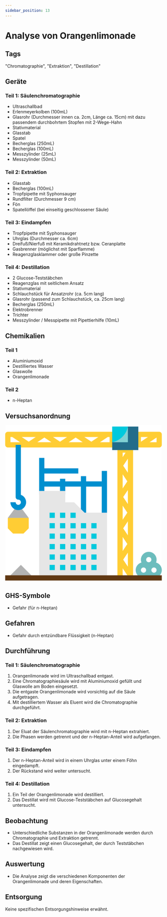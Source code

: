 ```yaml
---
sidebar_position: 13
---
```


# Analyse von Orangenlimonade

## Tags

"Chromatographie", "Extraktion", "Destillation"

## Geräte

### Teil 1: Säulenchromatographie

- Ultraschallbad
- Erlenmeyerkolben (100mL)
- Glasrohr (Durchmesser innen ca. 2cm, Länge ca. 15cm) mit dazu passendem
  durchbohrtem Stopfen mit 2-Wege-Hahn
- Stativmaterial
- Glasstab
- Spatel
- Becherglas (250mL)
- Becherglas (100mL)
- Messzylinder (25mL)
- Messzylinder (50mL)

### Teil 2: Extraktion

- Glasstab
- Becherglas (100mL)
- Tropfpipette mit Syphonsauger
- Rundfilter (Durchmesser 9 cm)
- Fön
- Spatellöffel (bei einseitig geschlossener Säule)

### Teil 3: Eindampfen

- Tropfpipette mit Syphonsauger
- Uhrglas (Durchmesser ca. 6cm)
- Dreifuß/Nierfuß mit Keramikdrahtnetz bzw. Ceranplatte
- Gasbrenner (möglichst mit Sparflamme)
- Reagenzglasklammer oder große Pinzette

### Teil 4: Destillation

- 2 Glucose-Teststäbchen
- Reagenzglas mit seitlichem Ansatz
- Stativmaterial
- Schlauchstück für Ansatzrohr (ca. 5cm lang)
- Glasrohr (passend zum Schlauchstück, ca. 25cm lang)
- Becherglas (250mL)
- Elektrobrenner
- Trichter
- Messzylinder / Messpipette mit Pipettierhilfe (10mL)

## Chemikalien

### Teil 1

- Aluminiumoxid
- Destilliertes Wasser
- Glaswolle
- Orangenlimonade

### Teil 2

- n-Heptan

## Versuchsanordnung

![Versuchsanordnung](../assets/img/construction.svg)

## GHS-Symbole

- Gefahr (für n-Heptan)

## Gefahren

- Gefahr durch entzündbare Flüssigkeit (n-Heptan)

## Durchführung

### Teil 1: Säulenchromatographie

1. Orangenlimonade wird im Ultraschallbad entgast.
2. Eine Chromatographiesäule wird mit Aluminiumoxid gefüllt und Glaswolle am
   Boden eingesetzt.
3. Die entgaste Orangenlimonade wird vorsichtig auf die Säule aufgetragen.
4. Mit destilliertem Wasser als Eluent wird die Chromatographie durchgeführt.

### Teil 2: Extraktion

1. Der Eluat der Säulenchromatographie wird mit n-Heptan extrahiert.
2. Die Phasen werden getrennt und der n-Heptan-Anteil wird aufgefangen.

### Teil 3: Eindampfen

1. Der n-Heptan-Anteil wird in einem Uhrglas unter einem Föhn eingedampft.
2. Der Rückstand wird weiter untersucht.

### Teil 4: Destillation

1. Ein Teil der Orangenlimonade wird destilliert.
2. Das Destillat wird mit Glucose-Teststäbchen auf Glucosegehalt untersucht.

## Beobachtung

- Unterschiedliche Substanzen in der Orangenlimonade werden durch
  Chromatographie und Extraktion getrennt.
- Das Destillat zeigt einen Glucosegehalt, der durch Teststäbchen nachgewiesen
  wird.

## Auswertung

- Die Analyse zeigt die verschiedenen Komponenten der Orangenlimonade und deren
  Eigenschaften.

## Entsorgung

Keine spezifischen Entsorgungshinweise erwähnt.

